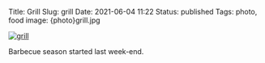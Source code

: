 Title: Grill
Slug: grill
Date: 2021-06-04 11:22
Status: published
Tags: photo, food
image: {photo}grill.jpg

[![grill]({photo}grill.jpg "grill")]({static}/pic/grill.jpg)

Barbecue season started last week-end.
